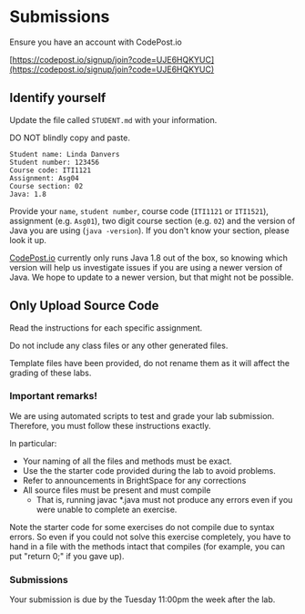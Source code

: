 # Submissions

Ensure you have an account with CodePost.io

[https://codepost.io/signup/join?code=UJE6HQKYUC](https://codepost.io/signup/join?code=UJE6HQKYUC)

## Identify yourself

Update the file called `STUDENT.md` with your
information.

DO NOT blindly copy and paste.

```
Student name: Linda Danvers
Student number: 123456
Course code: ITI1121
Assignment: Asg04
Course section: 02
Java: 1.8
```

Provide your `name`, `student number`, course code
(`ITI1121` or `ITI1521`), assignment (e.g. `Asg01`),
two digit course section (e.g. `02`) and the version
of Java you are using (`java -version`). If you don't know
your section, please look it up.

[CodePost.io](https://codepost.io/signup/join?code=UJE6HQKYUC) currently only runs Java 1.8 out of the box,
so knowing which version will help us investigate issues if
you are using a newer version of Java.  We hope to update
to a newer version, but that might not be possible.


## Only Upload Source Code

Read the instructions for each specific assignment.

Do not include any class files or any other generated files.

Template files have been provided, do not rename them as it will
affect the grading of these labs.

### Important remarks!

We are using automated scripts to test and grade your lab submission.
Therefore, you must follow these instructions exactly.

In particular:

* Your naming of all the files and methods must be exact.
* Use the the starter code provided during the lab to avoid problems.
* Refer to announcements in BrightSpace for any corrections
* All source files must be present and must compile
  * That is, running javac \*.java must not produce any errors even if you were unable to complete an exercise.

Note the starter code for some exercises do not compile due to
syntax errors. So even if you could not solve this exercise
completely, you have to hand in a file with the methods intact that compiles
(for example, you can put "return 0;" if you gave up).

### Submissions

Your submission is due by the Tuesday 11:00pm the week after the lab.
